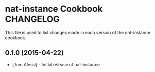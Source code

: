 nat-instance Cookbook CHANGELOG
================

This file is used to list changes made in each version of the nat-instance cookbook.

0.1.0 (2015-04-22)
-----
- [Tom Alessi] - Initial release of nat-instance
